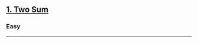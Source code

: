[1. Two Sum](https://leetcode.com/problems/two-sum/)
---------------------------------------------------------------------------------------------------------------------------------------------

### Easy
---------------------------------------------------------------------------------------------------------------------------------------------
